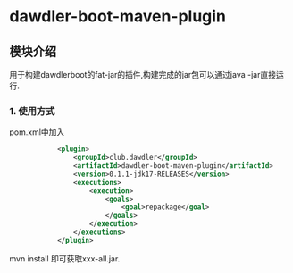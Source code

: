 # dawdler-boot-maven-plugin

## 模块介绍

用于构建dawdlerboot的fat-jar的插件,构建完成的jar包可以通过java -jar直接运行.

### 1. 使用方式

pom.xml中加入

```xml
			<plugin>
				<groupId>club.dawdler</groupId>
				<artifactId>dawdler-boot-maven-plugin</artifactId>
				<version>0.1.1-jdk17-RELEASES</version>
				<executions>
					<execution>
						<goals>
							<goal>repackage</goal>
						</goals>
					</execution>
				</executions>
			</plugin>
```

mvn install 即可获取xxx-all.jar.
